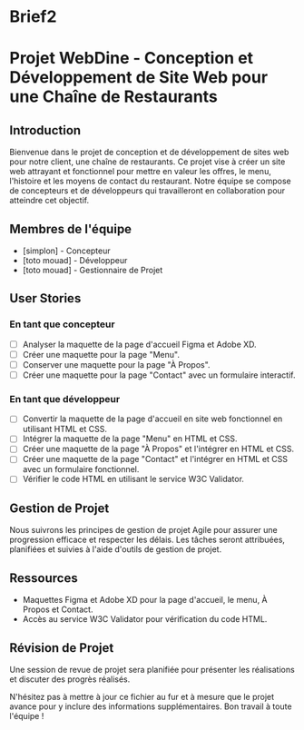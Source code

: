 # Brief2
# Projet WebDine - Conception et Développement de Site Web pour une Chaîne de Restaurants

## Introduction
Bienvenue dans le projet de conception et de développement de sites web pour notre client, une chaîne de restaurants. Ce projet vise à créer un site web attrayant et fonctionnel pour mettre en valeur les offres, le menu, l'histoire et les moyens de contact du restaurant. Notre équipe se compose de concepteurs et de développeurs qui travailleront en collaboration pour atteindre cet objectif.

## Membres de l'équipe
- [simplon] - Concepteur
- [toto mouad] - Développeur
- [toto mouad] - Gestionnaire de Projet

## User Stories
### En tant que concepteur
- [ ] Analyser la maquette de la page d'accueil Figma et Adobe XD.
- [ ] Créer une maquette pour la page "Menu".
- [ ] Conserver une maquette pour la page "À Propos".
- [ ] Créer une maquette pour la page "Contact" avec un formulaire interactif.

### En tant que développeur
- [ ] Convertir la maquette de la page d'accueil en site web fonctionnel en utilisant HTML et CSS.
- [ ] Intégrer la maquette de la page "Menu" en HTML et CSS.
- [ ] Créer une maquette de la page "À Propos" et l'intégrer en HTML et CSS.
- [ ] Créer une maquette de la page "Contact" et l'intégrer en HTML et CSS avec un formulaire fonctionnel.
- [ ] Vérifier le code HTML en utilisant le service W3C Validator.

## Gestion de Projet
Nous suivrons les principes de gestion de projet Agile pour assurer une progression efficace et respecter les délais. Les tâches seront attribuées, planifiées et suivies à l'aide d'outils de gestion de projet.

## Ressources
- Maquettes Figma et Adobe XD pour la page d'accueil, le menu, À Propos et Contact.
- Accès au service W3C Validator pour vérification du code HTML.

## Révision de Projet
Une session de revue de projet sera planifiée pour présenter les réalisations et discuter des progrès réalisés.

N'hésitez pas à mettre à jour ce fichier au fur et à mesure que le projet avance pour y inclure des informations supplémentaires. Bon travail à toute l'équipe !
